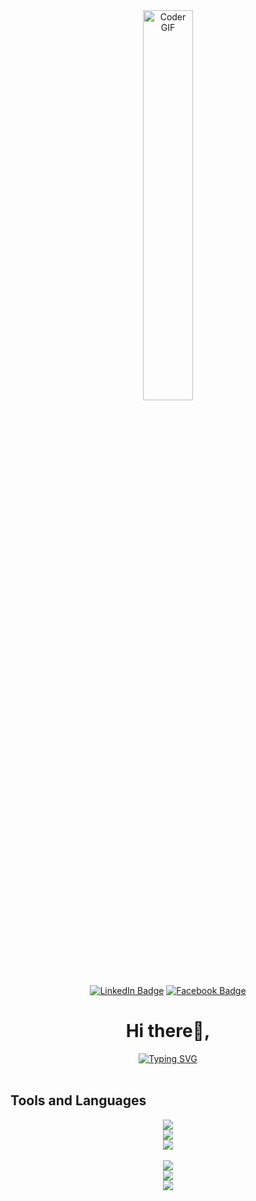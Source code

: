 <div id="header" align="center">    
    <img alt="Coder GIF"src="https://media.giphy.com/media/zhYSVCirREeIZtONCI/giphy.gif" width="40%" min-width="100px"/>
    <br/>
    <div id="badges">
      <a href="https://www.linkedin.com/in/tolotra-mandresy-718329235" target="_blank"> <img src="https://img.shields.io/badge/LinkedIn-blue?style=for-the-badge&logo=linkedin&logoColor=white" alt="LinkedIn Badge"/></a>
      <a href="https://www.facebook.com/profile.php?id=100008409820824" target="_blank"><img src="https://img.shields.io/badge/Facebook-blue?style=for-the-badge&logo=facebook&logoColor=white" alt="Facebook Badge"/></a>
    </div>
    <h1>Hi there👋,</h1>
    <a href="https://git.io/typing-svg"><img src="https://readme-typing-svg.demolab.com?    font=Fira+Code&size=16&pause=600&color=31D7E4FF&width=330&height=100&lines=I'm+Tolotra+Mandresy+RASOLONDRAIBE.;I'm+a+software+engineering+student." alt="Typing SVG" /></a>
</div>
<div>
</br>

<h2>Tools and Languages</h2>
<div align="center">

<img src="https://skillicons.dev/icons?i=html,css,sass,bootstrap,tailwind" />
</br> 

<img src="https://skillicons.dev/icons?i=js,typescript,vue,react,angular" />
</br>

<img src="https://skillicons.dev/icons?i=figma,xd,illustrator" />
</br>
</br>

<img src="https://skillicons.dev/icons?i=nodejs,express,java" />
</br>

<img src="https://skillicons.dev/icons?i=mysql,postgresql" />
</br>

<img src="https://skillicons.dev/icons?i=arduino" />
</div>

</div>
</div>
